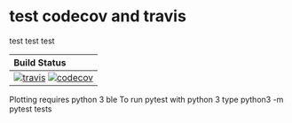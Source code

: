 # test codecov and travis                                                      
test test test                                                                 
                                                                               
| **Build Status**                                                                                                       
|:----------------------------------------------------------------------------|
| [![travis][travis-img]][travis-url]  [![codecov][codecov-img]][codecov-url] |
                                                                               
[travis-img]: https://travis-ci.com/testuseraccout/pycon_draft_priv.svg?branch=master
[travis-url]: https://travis-ci.com/testuseraccout/pycon_draft_priv
                                                                              
[codecov-img]: https://codecov.io/gh/testuseraccout/pycon_draft_priv/branch/master/graph/badge.svg
[codecov-url]: https://codecov.io/gh/testuseraccout/pycon_draft_priv          
                                                               
Plotting requires python 3
ble
To run pytest with python 3 type python3 -m pytest tests
